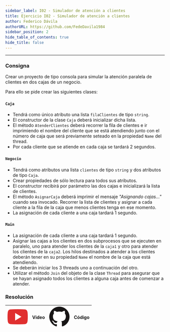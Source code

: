 ```yaml
---
sidebar_label: I02 - Simulador de atención a clientes
title: Ejercicio I02 - Simulador de atención a clientes
author: Federico Dávila
authorURL: https://github.com/FedeDavila1984
sidebar_position: 2
hide_table_of_contents: true
hide_title: false
---
```

---
### Consigna
Crear un proyecto de tipo consola para simular la atención paralela de clientes en dos cajas de un negocio. 

Para ello se pide crear las siguientes clases:

#### `Caja`
- Tendrá como único atributo una lista `filaClientes` de tipo `string`.
- El constructor de la clase `Caja` deberá inicializar dicha lista.
- El método `AtenderClientes` deberá recorrer la fila de clientes e ir imprimiendo el nombre del cliente que se está atendiendo junto con el número de caja que será previamente seteado en la propiedad `Name` del thread.
- Por cada cliente que se atiende en cada caja se tardará 2 segundos.

#### `Negocio`
- Tendrá como atributos una lista `clientes` de tipo `string` y dos atributos de tipo `Caja`.
- Crear propiedades de sólo lectura para todos sus atributos.
- El constructor recibirá por parámetro las dos cajas e inicializará la lista de clientes.
- El método `AsignarCaja` deberá imprimir el mensaje *"Asignando cajas..."* cuando sea invocado. Recorrer la lista de clientes y asignar a cada cliente a la fila de la caja que menos clientes tenga en ese momento.
- La asignación de cada cliente a una caja tardará 1 segundo.

#### `Main`
- La asignación de cada cliente a una caja tardará 1 segundo.
- Asignar las cajas a los clientes en dos subprocesos que se ejecuten en paralelo, uno para atender los clientes de la `caja1` y otro para atender los clientes de la `caja2`. Los hilos destinados a atender a los clientes deberán tener en su propiedad `Name` el nombre de la caja que está atendiendo.
- Se deberán iniciar los 3 threads uno a continuación del otro.
- Utilizar el método `Join` del objeto de la clase `Thread` para asegurar que se hayan asignado todos los clientes a alguna caja antes de comenzar a atender.


### Resolución
| ![img](/base/youtube.svg) | Video | ![img](/base/github.svg) | Código |
| :-----------------------: | :---: | :----------------------: | :----: |
